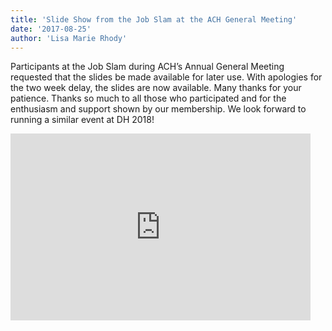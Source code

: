```yaml
---
title: 'Slide Show from the Job Slam at the ACH General Meeting'
date: '2017-08-25'
author: 'Lisa Marie Rhody'
---
```

Participants at the Job Slam during ACH’s Annual General Meeting requested that the slides be made available for later use. With apologies for the two week delay, the slides are now available. Many thanks for your patience. Thanks so much to all those who participated and for the enthusiasm and support shown by our membership. We look forward to running a similar event at DH 2018!

<iframe allowfullscreen="true" frameborder="0" height="299" loading="lazy" mozallowfullscreen="true" src="https://docs.google.com/presentation/d/e/2PACX-1vS1WbktUNzbVXveobz__iFisDgHhKLvxMKcEhaodZCBM8Ksi3DKHWksTrSZl7Dhvvgh52BZxn7qiQG4/embed?start=true&loop=false&delayms=3000" webkitallowfullscreen="true" width="480"></iframe>